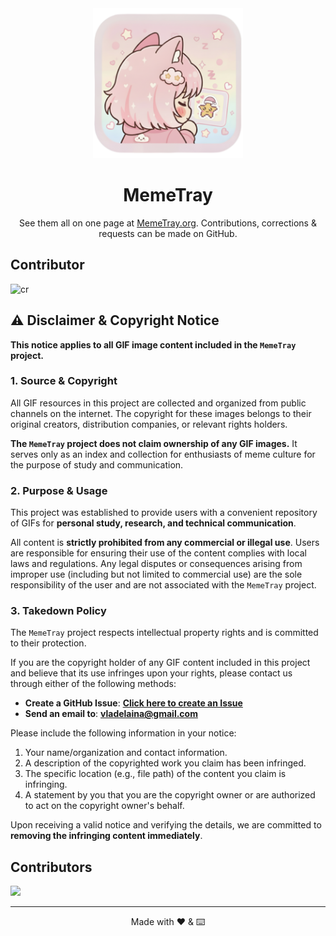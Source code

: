 <!-- Project Title + Logo -->
<div align="center">
  <a href="https://memetray.org/" target="_blank">
    <img src="Images/MemeTray.png" alt="MemeTray" width="240">
  </a>
  <h1>MemeTray</h1>
</div>

<p align="center">
See them all on one page at <a href="https://memetray.org/">MemeTray.org</a>. Contributions, corrections & requests can be made on GitHub.</p>
</p>

## Contributor

![cr](https://contrib.rocks/image?repo=MemeTray/MemeTray)

## ⚠️ Disclaimer & Copyright Notice

**This notice applies to all GIF image content included in the `MemeTray` project.**

### 1. Source & Copyright

All GIF resources in this project are collected and organized from public channels on the internet. The copyright for these images belongs to their original creators, distribution companies, or relevant rights holders.

**The `MemeTray` project does not claim ownership of any GIF images.** It serves only as an index and collection for enthusiasts of meme culture for the purpose of study and communication.

### 2. Purpose & Usage

This project was established to provide users with a convenient repository of GIFs for **personal study, research, and technical communication**.

All content is **strictly prohibited from any commercial or illegal use**. Users are responsible for ensuring their use of the content complies with local laws and regulations. Any legal disputes or consequences arising from improper use (including but not limited to commercial use) are the sole responsibility of the user and are not associated with the `MemeTray` project.

### 3. Takedown Policy

The `MemeTray` project respects intellectual property rights and is committed to their protection.

If you are the copyright holder of any GIF content included in this project and believe that its use infringes upon your rights, please contact us through either of the following methods:

* **Create a GitHub Issue**: [**Click here to create an Issue**](https://github.com/vladelaina/MemeTray/issues)
* **Send an email to**: [**vladelaina@gmail.com**](mailto:vladelaina@gmail.com)

Please include the following information in your notice:

1.  Your name/organization and contact information.
2.  A description of the copyrighted work you claim has been infringed.
3.  The specific location (e.g., file path) of the content you claim is infringing.
4.  A statement by you that you are the copyright owner or are authorized to act on the copyright owner's behalf.

Upon receiving a valid notice and verifying the details, we are committed to **removing the infringing content immediately**.


## Contributors

<a href="https://github.com/MemeTray/MemeTray/graphs/contributors">
  <img src="https://contrib.rocks/image?repo=MemeTray/MemeTray" />
</a>

---

<div align="center">
  Made with ❤️ & ⌨️
</div>
